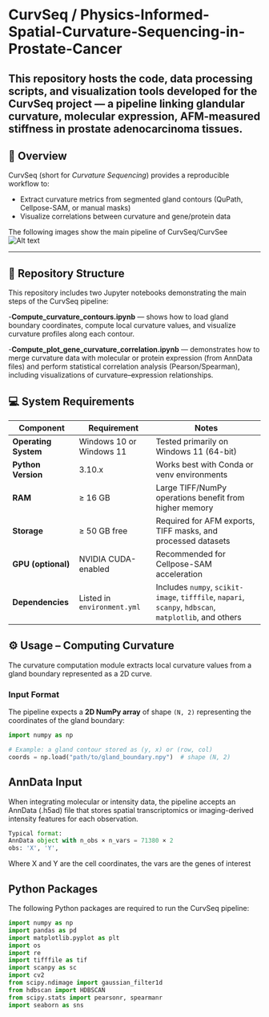 # CurvSeq / Physics-Informed-Spatial-Curvature-Sequencing-in-Prostate-Cancer

This repository hosts the code, data processing scripts, and visualization tools developed for the **CurvSeq** project — a pipeline linking **glandular curvature**, **molecular expression**, **AFM-measured stiffness** in prostate adenocarcinoma tissues.
---

## 🔬 Overview

CurvSeq (short for *Curvature Sequencing*) provides a reproducible workflow to:
- Extract curvature metrics from segmented gland contours (QuPath, Cellpose-SAM, or manual masks)
- Visualize correlations between curvature and gene/protein data

The following images show the main pipeline of CurvSeq/CurvSee
![Alt text](figures/clustering/clustered_BM_cell_3.png)



---

## 📁 Repository Structure
This repository includes two Jupyter notebooks demonstrating the main steps of the CurvSeq pipeline:

-**Compute_curvature_contours.ipynb** — shows how to load gland boundary coordinates, compute local curvature values, and visualize curvature profiles along each contour.

-**Compute_plot_gene_curvature_correlation.ipynb** — demonstrates how to merge curvature data with molecular or protein expression (from AnnData files) and perform statistical correlation analysis (Pearson/Spearman), including visualizations of curvature–expression relationships.

## 💻 System Requirements

| Component | Requirement | Notes |
|------------|--------------|-------|
| **Operating System** | Windows 10 or Windows 11 | Tested primarily on Windows 11 (64-bit) |
| **Python Version** | 3.10.x | Works best with Conda or venv environments |
| **RAM** | ≥ 16 GB | Large TIFF/NumPy operations benefit from higher memory |
| **Storage** | ≥ 50 GB free | Required for AFM exports, TIFF masks, and processed datasets |
| **GPU (optional)** | NVIDIA CUDA-enabled | Recommended for Cellpose-SAM acceleration |
|  **Dependencies** | Listed in `environment.yml` | Includes `numpy`, `scikit-image`, `tifffile`, `napari`, `scanpy`, `hdbscan`, `matplotlib`, and others |

## ⚙️ Usage – Computing Curvature

The curvature computation module extracts local curvature values from a gland boundary represented as a 2D curve.

### Input Format
The pipeline expects a **2D NumPy array** of shape `(N, 2)` representing the coordinates of the gland boundary:
```python
import numpy as np

# Example: a gland contour stored as (y, x) or (row, col)
coords = np.load("path/to/gland_boundary.npy")  # shape (N, 2)
```
## AnnData Input
When integrating molecular or intensity data, the pipeline accepts an AnnData (.h5ad) file that stores spatial transcriptomics or imaging-derived intensity features for each observation.

```python
Typical format:
AnnData object with n_obs × n_vars = 71380 × 2
obs: 'X', 'Y',
```
Where X and Y are the cell coordinates, the vars are the genes of interest


## Python Packages

The following Python packages are required to run the CurvSeq pipeline:

```python
import numpy as np
import pandas as pd
import matplotlib.pyplot as plt
import os
import re
import tifffile as tif
import scanpy as sc
import cv2
from scipy.ndimage import gaussian_filter1d
from hdbscan import HDBSCAN
from scipy.stats import pearsonr, spearmanr
import seaborn as sns


